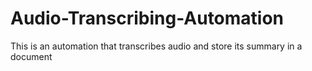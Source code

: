 # Audio-Transcribing-Automation
This is an automation that transcribes audio and store its summary in a document 
